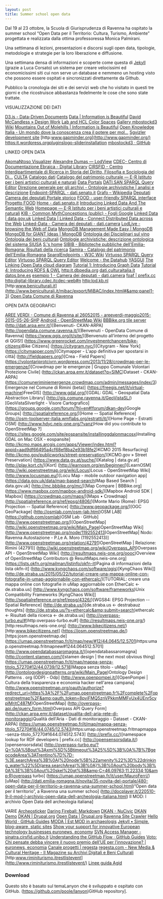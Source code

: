 ```yaml
---
layout: post
title: Summer school open data
---
```


Dal 19 al 23 ottobre, la Scuola di Giurisprudenza di Ravenna ha ospitato la summer school “Open Data per il Territorio: Cultura, Turismo, Ambiente” progettata e realizzata dalla ottima professoressa Monica Palmirani.

Una settimana di lezioni, presentazioni e discorsi sugli open data, tipologie, metodologie e strategie per la loro liberazione e diffusione.

Una settimana densa di informazioni e scoperte come questa di [Jekyll](http://jekyllrb.com) (grazie a Luca Corsato) un sistema per creare velocissimi ed economicissimi siti cui non serve un database e nemmeno un hosting visto che possono essere ospitati e sincronizzati direttamente da Github.

Pubblico la cronologia dei siti e dei servizi web che ho visitato in questi tre giorni e che ricostruisce abbastanza fedelmente le cose che sono state trattate.

VISUALIZZAZIONE DEI DATI

[D3.js - Data-Driven Documents](http://d3js.org/)
[Data | Information is Beautiful](http://www.informationisbeautiful.net/data/)
[David McCandless » Design Work](http://www.davidmccandless.com/design_work/)
[Lab and HCL Color Spaces](http://bl.ocks.org/mbostock/3014589)
[Gallery mbostockd3 Wiki](https://github.com/mbostock/d3/wiki/Gallery)
[Mountains Out of Molehills | Information is Beautiful](http://www.informationisbeautiful.net/visualizations//mountains-out-of-molehills/)
[Open Knowledge Italia - Un mondo dove la conoscenza crea il potere per mol...](http://it.okfn.org/about/)
[Sgvizler development site](http://dev.data2000.no/sgvizler/)
[http:www.gapminder.org](http://www.gapminder.org/)
[https:it.wordpress.orgpluginslogo-sliderinstallation](https://it.wordpress.org/plugins/logo-slider/installation/)
[mbostockd3 · GitHub](https://github.com/mbostock/d3)


LINKED OPEN DATA

[AkomaNtoso Visualizer](http://sinatra.cirsfid.unibo.it/portale-anonimizzazione/)
[Alexandre Dumas — LodView](http://lodview.it/lodview/?IRI=http%3A%2F%2Fdata.bnf.fr%2Fark%3A%2F12148%2Fcb119010630%23foaf%3APerson&amp;sparql=http%3A%2F%2Fdata.bnf.fr%2Fsparql&amp;prefix=http%3A%2F%2Fdata.bnf.fr%2F)
[CDEC- Centro di Documentazione Ebraica - Digital Library](http://digital-library.cdec.it/cdec-web/)
[CIRSFID - Centro Interdipartimentale di Ricerca in Storia del Diritto, Filosofia e Sociologia del Di...](http://www.cirsfid.unibo.it/)
[CULTA](http://culta.cirsfid.unibo.it/)
[Catalogo dati](http://dati.emilia-romagna.it/catalogodati/datiestesi.html)
[Catalogo del patrimonio culturale — E-R Istituto per i beni artistici culturali e naturali](http://ibc.regione.emilia-romagna.it/servizi-online/catalogo-del-patrimonio-culturale)
[Data Portals](http://dataportals.org/catalog/africa_open_data)
[DATI.SAN SPARQL Query Editor](http://dati.san.beniculturali.it/sparql)
[Direzione generale per gli archivi - Ontologie archivistiche | analisi e descrizione](http://www.archivi.beniculturali.it/index.php/strumenti/sussidi/item/559-ontologie-archivistiche)
[Endpoint-SPARQL - dati.senato.it](http://dati.senato.it/23)
[Grafo – Wikipedia](https://it.wikipedia.org/wiki/Grafo)
[Deputati Camera dei deputati Portale storico](http://storia.camera.it/deputati#nav)
[FOOD - user-friendly SPARQL interface](http://etna.istc.cnr.it/food-sparql/)
[Progetto FOOD](http://etna.istc.cnr.it/food/)
[Home - dati.senato.it](http://dati.senato.it/)
[Introducing Linked Data And The Semantic Web](http://www.linkeddatatools.com/semantic-web-basics)
[Homepage — E-R Istituto per i beni artistici culturali e naturali](http://ibc.regione.emilia-romagna.it/homepage)
[KIB - Common MythConceptions (public) - Fogli Google](https://docs.google.com/spreadsheets/d/1A6ozupy4awmOBHbCQmemKjWOvo7yKgq5bWKuJ6T68pI/edit#gid=1)
[Linked Data | data.gov.uk](https://data.gov.uk/linked-data)
[Linked Data | Linked Data - Connect Distributed Data across the Web](http://linkeddata.org/)
[Linked-Data - Camera dei deputati - dati.camera](http://dati.camera.it/it/linked-data/)
[LodLive - browsing the Web of Data](http://lodlive.it/?http://datos.bne.es/persona/XX1147441.html)
[MongoDB Management Made Easy | MongoDB](https://www.mongodb.com/cloud/?_ga=1.159195770.1520446389.1445345977)
[MongoDB for GIANT Ideas | MongoDB](https://www.mongodb.org/)
[Ontologia dei Disciplinari sul vino](http://www.essepuntato.it/lode/owlapi/http://etna.istc.cnr.it/food/sources/disciplinare-vino.owl)
[Ontologia dei beni culturali](http://www.aphex.it/index.php?Temi=557D03012202740321010276077327)
[Ontologie archivistiche: descrizione ontologica del sistema SIUSA](http://www.archivi.beniculturali.it/ontologie/SIUSA.html)
[S.'s home](http://www.essepuntato.it/)
[SIBIB - Biblioteche pubbliche dell'Emilia-Romagna: Risultati della ricerca](http://online.ibc.regione.emilia-romagna.it/h3/h3.exe/abiblioteche/t?CODICEISIL=IT-RN0013)
[Samira - Catalogo del patrimonio dell'Emilia-Romagna](http://bbcc.ibc.regione.emilia-romagna.it/samira/v2fe/)
[SparqlEndpoints - W3C Wiki](http://www.w3.org/wiki/SparqlEndpoints)
[Virtuoso SPARQL Query Editor](http://lod.kb.nl/sparql)
[Virtuoso SPARQL Query Editor](http://dati.camera.it/sparql)
[Welcome - the Datahub](http://datahub.io/)
[YASGUI](http://yasgui.org/)
[The Linking Open Data cloud diagram](http://lod-cloud.net/)
[Tutorial 1: Introducing Graph Data](http://www.linkeddatatools.com/introducing-rdf)
[Tutorial 4: Introducing RDFS &amp; OWL](http://www.linkeddatatools.com/introducing-rdfs-owl)
[http:it.dbpedia.org](http://it.dbpedia.org/)
[dati.culturaitalia.it](http://dati.culturaitalia.it/sparql/browse?default-graph-uri=&amp;query=select+distinct+%3FConcept+where+%7B%3Fowl+sameas+%7D+LIMIT+100&amp;exampleQueries=&amp;should-sponge=&amp;format=text%2Fhtml&amp;timeout=0&amp;debug=on)
[datos.bne.es](http://datos.bne.es/personas)
[esempio 1 - Camera dei deputati - dati.camera](http://dati.camera.it/it/esempi-query-sparql.html)
[foaf | prefix.cc](http://prefix.cc/foaf)
[http:digital-library.cdec.itcdec-web#n](http://digital-library.cdec.it/cdec-web/#n)
[http:lod.kb.nl](http://lod.kb.nl/)
[http:www.beniculturali.it](http://www.beniculturali.it/mibac/export/MiBAC/index.html#&amp;panel1-3)
[Open Data Comune di Ravenna](http://opendata.comune.ravenna.it/dataset/areeverdi-maggio2015-2015-05-26/resource/eb103a2f-e3cb-4b99-89f0-3f8d4576b1ca)



OPEN DATA GEOGRAFICI

[AREE VERDI - Comune di Ravenna al 26052015 - areeverdi-maggio2015-2015-05-26-SHP](http://opendata.comune.ravenna.it/dataset/areeverdi-maggio2015-2015-05-26/resource/eb103a2f-e3cb-4b99-89f0-3f8d4576b1ca)
[Android - OpenStreetMap Wiki](http://wiki.openstreetmap.org/wiki/Android)
[BBBike.org tile server](http://mc.bbbike.org/)
(http://dati.arpa.emr.it/)[Benvenuti- CKAN-ARPA]
(http://opendata.comune.ravenna.it/)[Benvenuti - OpenData Comune di Ravenna]
(https://www.qgis.org/it/site/)[Benvenuto all’interno del progetto di QGIS!]
(https://www.greenrocket.com/investmentchancen/bike-citizens)Bike Citizens]
(https://citygram.nyc/)[Citygram - New York]
(https://citymapper.com/)[Citymapper - L'app definitiva per spostarsi in città]
(http://fieldpapers.org/)[Crea - Field Papers]
(https://volontariprotcivrn.wordpress.com/2013/11/28/crowdmap-per-le-emergenze/)[Crowdmap per le emergenze | Gruppo Comunale Volontari Protezione Civile]
(http://ckan.arpa.emr.it/dataset?q=SIMC)Dataset - CKAN-ARPA]
(https://comuneriminiemergenze.crowdmap.com/admin/messages/index/3)Emergenze nel Comune di Rimini (beta)]
(https://freegis.net/it/virtual-machine)FreeGIS]
(http://www.gdal.org/)[GDAL: GDAL - Geospatial Data Abstraction Library]
(http://gis.comune.ravenna.it/GeoVistaSL/)[GeoVistaSilverlight - Visore Cartografico]
(https://groups.google.com/forum/?hl=en#!forum/dkan-dev)Google Groups]
(http://spatialreference.org/)[Home -- Spatial Reference]
(http://osm-toolserver-italia.wmflabs.org/estratti/it/)[Home Page – Estratti OSM]
(http://www.hdyc.neis-one.org/?vanz)How did you contribute to OpenStreetMap ?]
(https://sites.google.com/site/eospansite/installinggdalonmacosx)Installing GDAL on Mac OSX - eospansite]
(http://kcmo.maps.arcgis.com/apps/Viewer/index.html?appid=aad9df66495a4cf68ef8ba2e93b18fe2)KCMO 2015 Resurfacing]
(http://kcmo.gov/publicworks/street-preservation/)[KCMO.gov » Street Preservation]
(https://www.data.gv.at/suche/)[Katalog | data.gv.at]
(http://play.kort.ch/)[Kort]
(http://learnosm.org/en/beginner/)[LearnOSM]
(http://wiki.openstreetmap.org/wiki/Locus)Locus - OpenStreetMap Wiki]
(http://www.locusmap.eu/)[Locu Map - mobile outdoor navigation app]
(https://data.gov.uk/data/map-based-search)Map Based Search | data.gov.uk]
(http://mc.bbbike.org/mc/)[Map Compare | BBBike.org]
(https://www.mapbox.com/mapbox-android-sdk/)[Mapbox Android SDK | Mapbox]
(https://crowdmap.com/maps/)[Maps • Crowdmap]
(http://spatialreference.org/ref/epsg/4806/)[Monte Mario (Rome): EPSG Projection -- Spatial Reference]
(http://www.geopackage.org/)[OGC GeoPackage]
(http://osmlab.com/osm-lab.html)OSM LAB]
(https://github.com/osmlab)OSM Lab · GitHub]
(http://www.openstreetmap.org/)[OpenStreetMap]
(http://wiki.openstreetmap.org/wiki/Main_Page)OpenStreetMap Wiki]
(http://www.openstreetmap.org/node/1192552413)OpenStreetMap| Nodo: ‪Ravenna Autostazione - P.Le A. Moro‬ (‪1192552413‬)]
(http://www.openstreetmap.org/relation/42791)OpenStreetMap | Relazione: ‪Rimini‬ (‪42791‬)]
(http://wiki.openstreetmap.org/wiki/Overpass_API)Overpass API - OpenStreetMap Wiki]
(http://resultmaps.neis-one.org/oooc)Overview of OpenStreetMap Contributors @ ResultMaps.neis-one.org]
(https://lists.okfn.org/mailman/listinfo/okfn-it)Pagina di informazioni della lista okfn-it]
(http://www.kyngchaos.com/software/qgis)[KyngChaos Wiki]]
(http://de.straba.us/2015/05/22/tutorial-creare-una-mappa-online-con-fotografie-in-umap-aggiornabile-con-ethercalc/)[TUTORIAL: creare una mappa online con fotografie in uMap aggiornabile con EtherCalc ← de.straba.us]
(http://www.kyngchaos.com/software/frameworks)Unix Compatibility Frameworks [KyngChaos Wiki]]
(http://spatialreference.org/ref/epsg/4326/)[WGS84: EPSG Projection -- Spatial Reference]
(http://de.straba.us/)[de.straba.us ← destrabauz thoughts]
(http://de.straba.us/?s=ethercalc&amp;submit=search)ethercalc ← Risultati della ricerca ← de.straba.us]
(http://overpass-turbo.eu/#)http:overpass-turbo.eu#]
(http://resultmaps.neis-one.org/)[http:resultmaps.neis-one.org]
(http://www.bikecitizens.net/)[http:www.bikecitizens.net]
(https://josm.openstreetmap.de/)[https:josm.openstreetmap.de]
(https://umap.openstreetmap.fr/it/map/new/#12/44.0645/12.5701)https:umap.openstreetmap.fritmapnew#1244.064512.5701]
(http://www.opendatabassaromagna.it/)[opendatabassaromagna]
(http://content.stamen.com/)[stamen design | the next most obvious thing]
(https://umap.openstreetmap.fr/it/map/mappa-senza-titolo_57270#12/44.0739/12.5718)Mappa
senza titolo - uMap]
(http://ontologydesignpatterns.org/wiki/Main_Page)Ontology Design Patterns . org (ODP) - Odp]
(http://www.openpompei.it/)[OpenPompei | Cultura della trasparenza e economia hacker nell'area campana]
(http://www.openstreetmap.org/oauth/authorize?redirect_uri=https%3A%2F%2Fumap.openstreetmap.fr%2Fcomplete%2Fopenstreetmap%2F&amp;oauth_token=8pviFMQ5znVPkkmMMFvUx4UEnr5cypIMrjtC487M)OpenStreetMap]
(http://overpass-api.de/query_form.html)Overpass API Query Form]
(http://ckan.arpa.emr.it/dataset/qualita-dell-aria-rete-di-monitoraggio)Qualità dell'Aria - Dati di monitoraggio - Dataset - CKAN-ARPA]
(https://umap.openstreetmap.fr/it/map/mappa-senza-titolo_57270#16/44.0745/12.5743)https:umap.openstreetmap.fritmapmappa-senza-titolo_57270#1644.074512.5743]
(http://prefix.cc/)[namespace lookup for RDF developers | prefix.cc]
(http://opensensorsdata.it/)[opensensorsdata]
(http://overpass-turbo.eu/?Q=%0A%5Bout%3Axml%5D%5Btimeout%3A25%5D%3B%0A%7B%7BgeocodeArea%3ATrentino%7D%7D-%3E.searchArea%3B%0A(%20node%5B%22amenity%22%3D%22drinking_water%22%5D(area.searchArea)%3B%0A)%3B%0Aout%20body%3B%0A%3E%3B%0Aout%20skel%20qt%3B&amp;C=46.09763;11.22334;10&amp;R)overpass turbo]
(https://umap.openstreetmap.fr/it/user/MauroFerri/)[uMap]
(http://dati.emilia-romagna.it/novita/35-novita-del-portale/480-open-data-per-il-territorio-a-ravenna-una-summer-school.html)“Open
data per il territorio”, a Ravenna una summer schoo]
(http://docplayer.it/220510-9-il-mod-l-archivio-open-data-dell-archeologia-italiana.html) Il MOD: l archivio Open Data dell archeologia italiana]



VARIE
[Archeosticker](http://www.archeostickers.com/)
[Daring Fireball: Markdown](http://daringfireball.net/projects/markdown/)
[DKAN - NuCivic](http://www.nucivic.com/dkan/)
[DKAN Demo](http://demo.getdkan.com/)
[DKAN | Drupal.org](https://www.drupal.org/project/dkan)
[Open Data | Drupal.org](https://www.drupal.org/project/opendata)
[Ravenna Site Crawler](http://sinatra.cirsfid.unibo.it/site-crawl/)
[Hello World · GitHub Guides](https://guides.github.com/activities/hello-world/)
[MODA | Est MOD in archaeologis](http://www.modarc.org/)
[Jekyll • Simple, blog-aware, static sites](https://jekyllrb.com/)
[Show your support for innovative European technology businesses euronews, economy](http://www.euronews.com/2015/09/09/vote-for-eu-innovation-radar-awards)
[SVN Access Manager - sinatra.cirsfid.unibo.it](http://sinatra.cirsfid.unibo.it/svn_access/login.php)
[Understanding the GitHub Flow · GitHub Guides](https://guides.github.com/introduction/flow/)
[Voto: Chi pensate debba vincere il nuovo premio dell’UE per l’innovazione? | euronews, economia](http://it.euronews.com/2015/09/09/voto-chi-pensate-debba-vincere-il-nuovo-premio-dell-ue-per-l-innovazione/)
[Canale progetti | regesta](http://www.regesta.com/canale/progetti/)
[regesta.com - New Media &amp; Cultural Heritage - Il Magazine su Archivi Digitali e Beni Culturali](http://www.regesta.com/)
[http:www.riminiturismo.itrestlistevent](http://www.riminiturismo.itrestlistevent/)
[Linee guida Agid](http://www.agid.gov.it/sites/default/files/linee_guida/patrimoniopubblicolg2014_v0.7finale.pdf)


### Download
Questo sito è basato sul temaLanyon che è sviluppato e ospitato con GitHub. (https://github.com/poole/lanyon)GitHub repository].
